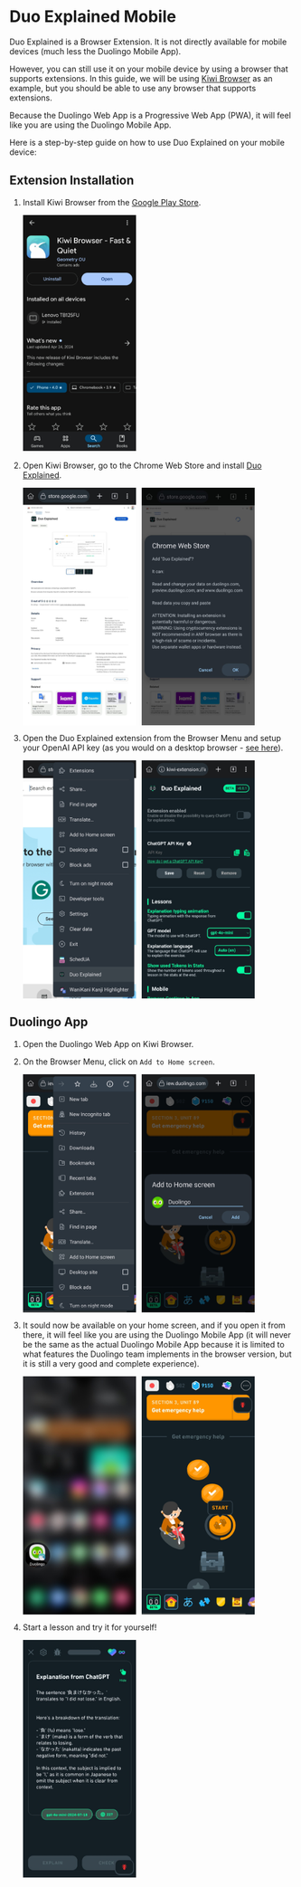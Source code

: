 
# Duo Explained Mobile

Duo Explained is a Browser Extension. It is not directly available for mobile devices (much less the Duolingo Mobile App).

However, you can still use it on your mobile device by using a browser that supports extensions. In this guide, we will be using [Kiwi Browser](https://kiwibrowser.com/) as an example, but you should be able to use any browser that supports extensions.

Because the Duolingo Web App is a Progressive Web App (PWA), it will feel like you are using the Duolingo Mobile App.

Here is a step-by-step guide on how to use Duo Explained on your mobile device:

## Extension Installation

1. Install Kiwi Browser from the [Google Play Store](https://play.google.com/store/apps/details?id=com.kiwibrowser.browser).

	<img src="images/screenshots/mobile-setup/Screenshot_20241111_111213_Google Play Store.jpg" width=200>

2. Open Kiwi Browser, go to the Chrome Web Store and install [Duo Explained](https://chromewebstore.google.com/detail/duo-explained/ibnifmdhbaknbkgldmbnebeidephchno).

	<div style="gap: 10px; display: flex;">
		<img src="images/screenshots/mobile-setup/WhatsApp Image 2024-11-13 at 9.49.39 AM (1).jpeg" width=200>
		<img src="images/screenshots/mobile-setup/WhatsApp Image 2024-11-13 at 9.49.39 AM.jpeg" width=200>
	</div>


3. Open the Duo Explained extension from the Browser Menu and setup your OpenAI API key (as you would on a desktop browser - [see here](docs/help/API_KEY.md)).

	<div style="gap: 10px; display: flex;">
		<img src="images/screenshots/mobile-setup/Screenshot_20241111_111616_Kiwi Browser.jpg" width=200>
		<img src="images/screenshots/mobile-setup/Screenshot_20241111_111709_Kiwi Browser.jpg" width=200>
	</div>

## Duolingo App

1. Open the Duolingo Web App on Kiwi Browser.



2. On the Browser Menu, click on `Add to Home screen`.

	<div style="gap: 10px; display: flex;">
		<img src="images/screenshots/mobile-setup/Screenshot_20241111_111946_Kiwi Browser.jpg" width=200>
		<img src="images/screenshots/mobile-setup/Screenshot_20241111_112000_Kiwi Browser.jpg" width=200>
	</div>

3. It sould now be available on your home screen, and if you open it from there, it will feel like you are using the Duolingo Mobile App (it will never be the same as the actual Duolingo Mobile App because it is limited to what features the Duolingo team implements in the browser version, but it is still a very good and complete experience).

	<div style="gap: 10px; display: flex;">
		<img src="images/screenshots/mobile-setup/Screenshot_20241111_112200_One UI Home.jpg" width=200>
		<img src="images/screenshots/mobile-setup/Screenshot_20241111_112433_Kiwi Browser.jpg" width=200>
	</div>

4. Start a lesson and try it for yourself!
   
   <img src="images/screenshots/mobile-setup/WhatsApp Image 2024-11-11 at 10.48.15 AM.jpeg" width=200>
